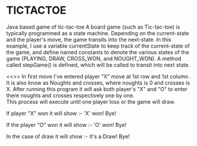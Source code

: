 # TICTACTOE
Java based
game of tic-tac-toe
A board game (such as Tic-tac-toe) is typically programmed as a state machine. Depending on the current-state and the player's move, the game transits into the next-state. In this example, I use a variable currentState to keep track of the current-state of the game, and define named constants to denote the various states of the game (PLAYING, DRAW, CROSS_WON, and NOUGHT_WON).  A method called stepGame() is defined, which will be called to transit into next state.

<<<Rules>>>
In first move I've entered player "X" move at 1st row and 1st column .
It is also know as Noughts and crosses, where noughts is 0 and crosses is X.
After running this program it will ask both player's "X" and "O" to enter there noughts and crosses respectively one by one.  
This process will execute until one player loss or the game will draw. 

If player "X" won it will show :-
'X' won!
Bye!

If the player "O" won it will show :-
'O' won!
Bye!

In the case of draw it will show :- 
It's a Draw! 
Bye!

